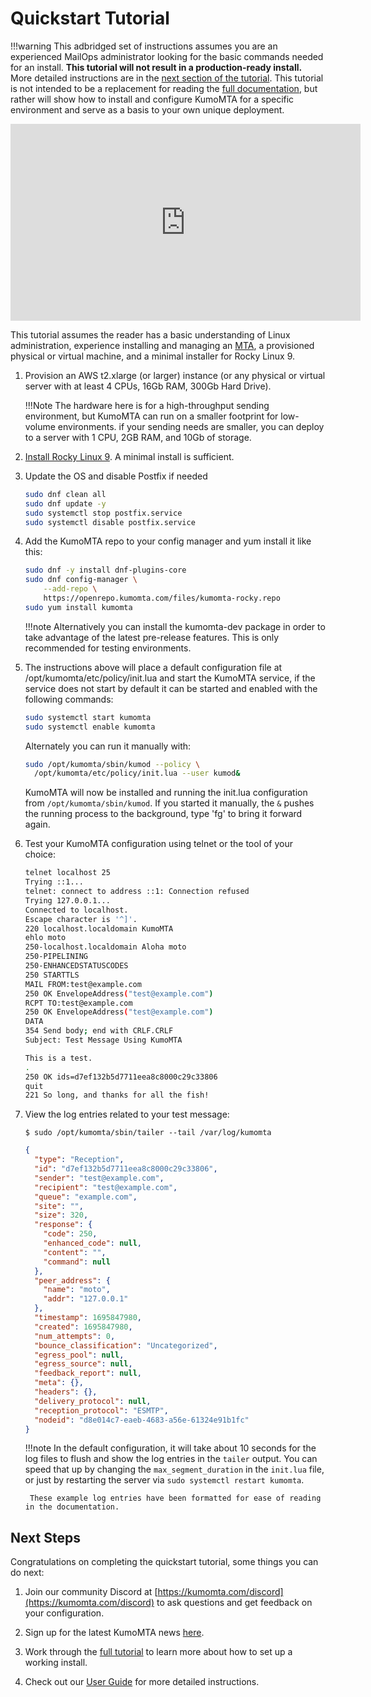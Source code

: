 # Quickstart Tutorial

!!!warning
    This adbridged set of instructions assumes you are an experienced MailOps administrator looking for the basic commands needed for an install. **This tutorial will not result in a production-ready install.** More detailed instructions are in the [next section of the tutorial](./server_environment.md). This tutorial is not intended to be a replacement for reading the [full documentation](../index.md), but rather will show how to install and configure KumoMTA for a specific environment and serve as a basis to your own unique deployment.

<iframe width="560" height="315" src="https://www.youtube.com/embed/ClJX5mIxy7g?si=GcpBpegzsTRz01H5" title="YouTube video player" frameborder="0" allow="accelerometer; autoplay; clipboard-write; encrypted-media; gyroscope; picture-in-picture; web-share" allowfullscreen></iframe>

This tutorial assumes the reader has a basic understanding of Linux administration, experience installing and managing an [MTA](https://en.wikipedia.org/wiki/Message_transfer_agent), a provisioned physical or virtual machine, and a minimal installer for Rocky Linux 9.

1. Provision an AWS t2.xlarge (or larger) instance (or any physical or virtual server with at least 4 CPUs, 16Gb RAM, 300Gb Hard Drive).

    !!!Note
        The hardware here is for a high-throughput sending environment, but KumoMTA can run on a smaller footprint for low-volume environments. if your sending needs are smaller, you can deploy to a server with 1 CPU, 2GB RAM, and 10Gb of storage.

1. [Install Rocky Linux 9](https://docs.rockylinux.org/guides/installation/). A minimal install is sufficient.

1. Update the OS and disable Postfix if needed

    ```bash
    sudo dnf clean all
    sudo dnf update -y
    sudo systemctl stop postfix.service
    sudo systemctl disable postfix.service
    ```

1. Add the KumoMTA repo to your config manager and yum install it like this:

    ```bash
    sudo dnf -y install dnf-plugins-core
    sudo dnf config-manager \
        --add-repo \
        https://openrepo.kumomta.com/files/kumomta-rocky.repo
    sudo yum install kumomta
    ```

    !!!note
        Alternatively you can install the kumomta-dev package in order to take advantage of the latest pre-release features. This is only recommended for testing environments.

1. The instructions above will place a default configuration file at /opt/kumomta/etc/policy/init.lua and start the KumoMTA service, if the service does not start by default it can be started and enabled with the following commands:

    ```bash
    sudo systemctl start kumomta
    sudo systemctl enable kumomta
    ```

    Alternately you can run it manually with:

    ```bash
    sudo /opt/kumomta/sbin/kumod --policy \
      /opt/kumomta/etc/policy/init.lua --user kumod&
    ```

    KumoMTA will now be installed and running the init.lua configuration from `/opt/kumomta/sbin/kumod`.  If you started it manually, the `&` pushes the running process to the background, type 'fg' to bring it forward again.

1. Test your KumoMTA configuration using telnet or the tool of your choice:

    ```bash
    telnet localhost 25
    Trying ::1...
    telnet: connect to address ::1: Connection refused
    Trying 127.0.0.1...
    Connected to localhost.
    Escape character is '^]'.
    220 localhost.localdomain KumoMTA
    ehlo moto
    250-localhost.localdomain Aloha moto
    250-PIPELINING
    250-ENHANCEDSTATUSCODES
    250 STARTTLS
    MAIL FROM:test@example.com
    250 OK EnvelopeAddress("test@example.com")
    RCPT TO:test@example.com
    250 OK EnvelopeAddress("test@example.com")
    DATA
    354 Send body; end with CRLF.CRLF
    Subject: Test Message Using KumoMTA

    This is a test.
    .
    250 OK ids=d7ef132b5d7711eea8c8000c29c33806
    quit
    221 So long, and thanks for all the fish!
    ```

1. View the log entries related to your test message:

    ```console
    $ sudo /opt/kumomta/sbin/tailer --tail /var/log/kumomta
    ```

    ```json
    {
      "type": "Reception",
      "id": "d7ef132b5d7711eea8c8000c29c33806",
      "sender": "test@example.com",
      "recipient": "test@example.com",
      "queue": "example.com",
      "site": "",
      "size": 320,
      "response": {
        "code": 250,
        "enhanced_code": null,
        "content": "",
        "command": null
      },
      "peer_address": {
        "name": "moto",
        "addr": "127.0.0.1"
      },
      "timestamp": 1695847980,
      "created": 1695847980,
      "num_attempts": 0,
      "bounce_classification": "Uncategorized",
      "egress_pool": null,
      "egress_source": null,
      "feedback_report": null,
      "meta": {},
      "headers": {},
      "delivery_protocol": null,
      "reception_protocol": "ESMTP",
      "nodeid": "d8e014c7-eaeb-4683-a56e-61324e91b1fc"
    }
    ```

    !!!note
        In the default configuration, it will take about 10 seconds for the log files to flush and show the log entries in the `tailer` output.
        You can speed that up by changing the `max_segment_duration` in the `init.lua` file, or just by restarting the server via
        `sudo systemctl restart kumomta`.

        These example log entries have been formatted for ease of reading in the documentation.

## Next Steps

Congratulations on completing the quickstart tutorial, some things you can do next:

1. Join our community Discord at [https://kumomta.com/discord](https://kumomta.com/discord) to ask questions and get feedback on your configuration.

1. Sign up for the latest KumoMTA news [here](https://kumomta.com/subscribe).

1. Work through the [full tutorial](./server_environment.md) to learn more about how to set up a working install.

1. Check out our [User Guide](../userguide/index.md) for more detailed instructions.